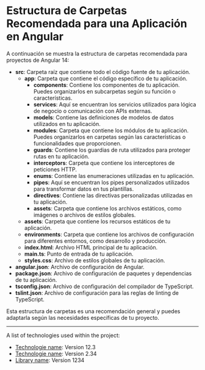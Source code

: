 # Estructura de Carpetas Recomendada para una Aplicación en Angular

A continuación se muestra la estructura de carpetas recomendada para proyectos de Angular 14:

- **src**: Carpeta raíz que contiene todo el código fuente de tu aplicación.
    - **app**: Carpeta que contiene el código específico de tu aplicación.
        - **components**: Contiene los componentes de tu aplicación. Puedes organizarlos en subcarpetas según su función o características.
        - **services**: Aquí se encuentran los servicios utilizados para lógica de negocio o comunicación con APIs externas.
        - **models**: Contiene las definiciones de modelos de datos utilizados en tu aplicación.
        - **modules**: Carpeta que contiene los módulos de tu aplicación. Puedes organizarlos en carpetas según las características o funcionalidades que proporcionen.
        - **guards**: Contiene los guardias de ruta utilizados para proteger rutas en tu aplicación.
        - **interceptors**: Carpeta que contiene los interceptores de peticiones HTTP.
        - **enums**: Contiene las enumeraciones utilizadas en tu aplicación.
        - **pipes**: Aquí se encuentran los pipes personalizados utilizados para transformar datos en tus plantillas.
        - **directives**: Contiene las directivas personalizadas utilizadas en tu aplicación.
        - **assets**: Carpeta que contiene los archivos estáticos, como imágenes o archivos de estilos globales.
    - **assets**: Carpeta que contiene los recursos estáticos de tu aplicación.
    - **environments**: Carpeta que contiene los archivos de configuración para diferentes entornos, como desarrollo y producción.
    - **index.html**: Archivo HTML principal de tu aplicación.
    - **main.ts**: Punto de entrada de tu aplicación.
    - **styles.css**: Archivo de estilos globales de tu aplicación.
- **angular.json**: Archivo de configuración de Angular.
- **package.json**: Archivo de configuración de paquetes y dependencias de tu aplicación.
- **tsconfig.json**: Archivo de configuración del compilador de TypeScript.
- **tslint.json**: Archivo de configuración para las reglas de linting de TypeScript.

Esta estructura de carpetas es una recomendación general y puedes adaptarla según las necesidades específicas de tu proyecto.

***
A list of technologies used within the project:
* [Technologie name](https://example.com): Version 12.3 
* [Technologie name](https://example.com): Version 2.34
* [Library name](https://example.com): Version 1234
